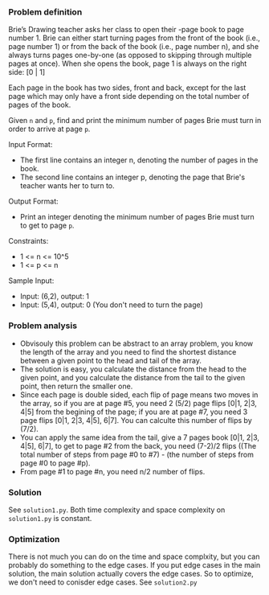 ### Problem definition
Brie’s Drawing teacher asks her class to open their -page book to page number 1. Brie can either start turning pages from the front of the book (i.e., page number 1) or from the back of the book (i.e., page number n), and she always turns pages one-by-one (as opposed to skipping through multiple pages at once). When she opens the book, page 1 is always on the right side:
[0 | 1]

Each page in the book has two sides, front and back, except for the last page which may only have a front side depending on the total number of pages of the book.

Given `n` and `p`, find and print the minimum number of pages Brie must turn in order to arrive at page `p`.

Input Format:
* The first line contains an integer n, denoting the number of pages in the book. 
* The second line contains an integer p, denoting the page that Brie's teacher wants her to turn to.

Output Format:
* Print an integer denoting the minimum number of pages Brie must turn to get to page `p`.


Constraints:
* 1 <= n <= 10^5
* 1 <= p <= n

Sample Input:
* Input: (6,2), output: 1
* Input: (5,4), output: 0 (You don't need to turn the page)

### Problem analysis
* Obvisouly this problem can be abstract to an array problem, you know the length of the array and you need to find the shortest distance between a given point to the head and tail of the array.
* The solution is easy, you calculate the distance from the head to the given point, and you calculate the distance from the tail to the given point, then return the smaller one.
* Since each page is double sided, each flip of page means two moves in the array, so if you are at page #5, you need 2 (5/2) page flips [0|1, 2|3, 4|5] from the begining of the page; if you are at page #7, you need 3 page flips [0|1, 2|3, 4|5], 6|7]. You can calculte this number of flips by (7/2).
* You can apply the same idea from the tail, give a 7 pages book [0|1, 2|3, 4|5], 6|7], to get to page #2 from the back, you need (7-2)/2 flips ((The total number of steps from page #0 to #7) - (the number of steps from page #0 to page #p).
* From page #1 to page #n, you need n/2 number of flips.

### Solution
See `solution1.py`. Both time complexity and space complexity on `solution1.py` is constant.

### Optimization
There is not much you can do on the time and space complxity, but you can probably do something to the edge cases. If you put edge cases in the main solution, the main solution actually covers the edge cases. So to optimize, we don't need to conisder edge cases. See `solution2.py`

